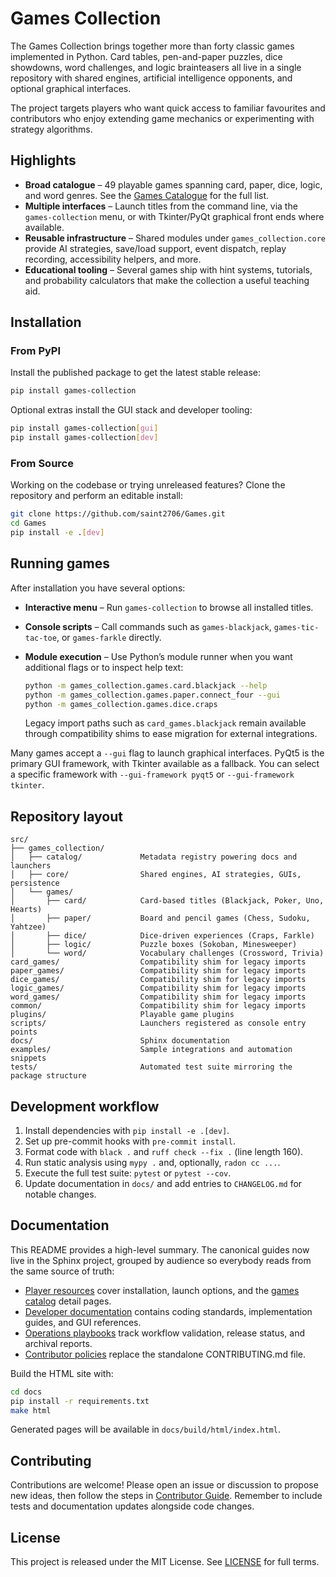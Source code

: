 # Games Collection

The Games Collection brings together more than forty classic games implemented
in Python. Card tables, pen-and-paper puzzles, dice showdowns, word challenges,
and logic brainteasers all live in a single repository with shared engines,
artificial intelligence opponents, and optional graphical interfaces.

The project targets players who want quick access to familiar favourites and
contributors who enjoy extending game mechanics or experimenting with strategy
algorithms.

## Highlights

- **Broad catalogue** – 49 playable games spanning card, paper, dice, logic, and
  word genres. See the [Games Catalogue](docs/source/players/games_catalog.rst) for the
  full list.
- **Multiple interfaces** – Launch titles from the command line, via the
  `games-collection` menu, or with Tkinter/PyQt graphical front ends where
  available.
- **Reusable infrastructure** – Shared modules under ``games_collection.core``
  provide AI strategies, save/load support, event dispatch, replay recording,
  accessibility helpers, and more.
- **Educational tooling** – Several games ship with hint systems, tutorials, and
  probability calculators that make the collection a useful teaching aid.

## Installation

### From PyPI

Install the published package to get the latest stable release:

```bash
pip install games-collection
```

Optional extras install the GUI stack and developer tooling:

```bash
pip install games-collection[gui]
pip install games-collection[dev]
```

### From Source

Working on the codebase or trying unreleased features? Clone the repository and
perform an editable install:

```bash
git clone https://github.com/saint2706/Games.git
cd Games
pip install -e .[dev]
```

## Running games

After installation you have several options:

- **Interactive menu** – Run `games-collection` to browse all installed titles.

- **Console scripts** – Call commands such as `games-blackjack`,
  `games-tic-tac-toe`, or `games-farkle` directly.

- **Module execution** – Use Python’s module runner when you want additional
  flags or to inspect help text:

  ```bash
  python -m games_collection.games.card.blackjack --help
  python -m games_collection.games.paper.connect_four --gui
  python -m games_collection.games.dice.craps
  ```

  Legacy import paths such as ``card_games.blackjack`` remain available through
  compatibility shims to ease migration for external integrations.

Many games accept a `--gui` flag to launch graphical interfaces. PyQt5 is the primary GUI framework, with Tkinter available as a fallback. You can select a specific framework with `--gui-framework pyqt5` or `--gui-framework tkinter`.

## Repository layout

```text
src/
├── games_collection/
│   ├── catalog/             Metadata registry powering docs and launchers
│   ├── core/                Shared engines, AI strategies, GUIs, persistence
│   └── games/
│       ├── card/            Card-based titles (Blackjack, Poker, Uno, Hearts)
│       ├── paper/           Board and pencil games (Chess, Sudoku, Yahtzee)
│       ├── dice/            Dice-driven experiences (Craps, Farkle)
│       ├── logic/           Puzzle boxes (Sokoban, Minesweeper)
│       └── word/            Vocabulary challenges (Crossword, Trivia)
card_games/                  Compatibility shim for legacy imports
paper_games/                 Compatibility shim for legacy imports
dice_games/                  Compatibility shim for legacy imports
logic_games/                 Compatibility shim for legacy imports
word_games/                  Compatibility shim for legacy imports
common/                      Compatibility shim for legacy imports
plugins/                     Playable game plugins
scripts/                     Launchers registered as console entry points
docs/                        Sphinx documentation
examples/                    Sample integrations and automation snippets
tests/                       Automated test suite mirroring the package structure
```

## Development workflow

1. Install dependencies with `pip install -e .[dev]`.
2. Set up pre-commit hooks with `pre-commit install`.
3. Format code with `black .` and `ruff check --fix .` (line length 160).
4. Run static analysis using `mypy .` and, optionally, `radon cc ...`.
5. Execute the full test suite: `pytest` or `pytest --cov`.
6. Update documentation in `docs/` and add entries to `CHANGELOG.md` for notable changes.

## Documentation

This README provides a high-level summary. The canonical guides now live in the Sphinx project, grouped by audience so everybody reads from the same source of truth:

- [Player resources](docs/source/players/index.rst) cover installation, launch options, and the [games catalog](docs/source/players/games_catalog.rst) detail pages.
- [Developer documentation](docs/source/developers/index.rst) contains coding standards, implementation guides, and GUI references.
- [Operations playbooks](docs/source/operations/index.rst) track workflow validation, release status, and archival reports.
- [Contributor policies](docs/source/contributors/index.rst) replace the standalone CONTRIBUTING.md file.

Build the HTML site with:

```bash
cd docs
pip install -r requirements.txt
make html
```

Generated pages will be available in `docs/build/html/index.html`.

## Contributing

Contributions are welcome! Please open an issue or discussion to propose new
ideas, then follow the steps in [Contributor Guide](docs/source/contributors/contributing.rst). Remember to
include tests and documentation updates alongside code changes.

## License

This project is released under the MIT License. See [LICENSE](LICENSE) for full
terms.
